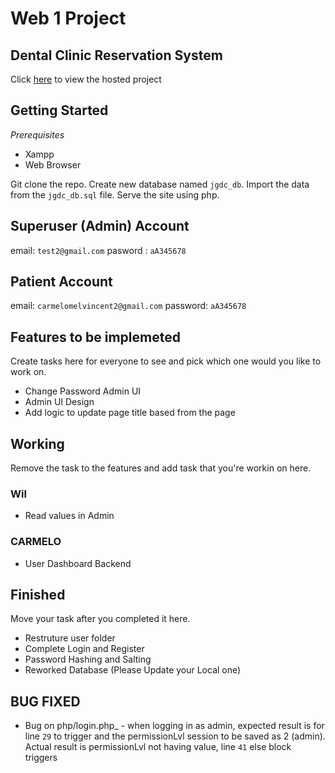 # Web 1 Project

## Dental Clinic Reservation System

Click [here](https://jgalangdentalclinic.000webhostapp.com/) to view the hosted project

## Getting Started

_Prerequisites_

- Xampp
- Web Browser

Git clone the repo. Create new database named `jgdc_db`. Import the data from the `jgdc_db.sql` file. Serve the site using php.

## Superuser (Admin) Account

email: `test2@gmail.com`
pasword : `aA345678`

## Patient Account

email: `carmelomelvincent2@gmail.com`
password: `aA345678`

## Features to be implemeted

Create tasks here for everyone to see and pick which one would you like to work on.

- Change Password Admin UI
- Admin UI Design
- Add logic to update page title based from the page

## Working

Remove the task to the features and add task that you're workin on here.

### Wil

- Read values in Admin

### CARMELO

- User Dashboard Backend

## Finished

Move your task after you completed it here.

- Restruture user folder
- Complete Login and Register
- Password Hashing and Salting
- Reworked Database (Please Update your Local one)

## BUG FIXED
- Bug on php/login.php_ - when logging in as admin, expected result is for line `29` to trigger and the permissionLvl session to be saved as 2 (admin). Actual result is permissionLvl not having value, line `41` else block triggers
